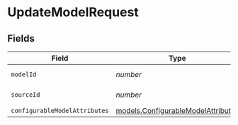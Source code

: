 # UpdateModelRequest


## Fields

| Field                                                                                    | Type                                                                                     | Required                                                                                 | Description                                                                              |
| ---------------------------------------------------------------------------------------- | ---------------------------------------------------------------------------------------- | ---------------------------------------------------------------------------------------- | ---------------------------------------------------------------------------------------- |
| `modelId`                                                                                | *number*                                                                                 | :heavy_check_mark:                                                                       | ID of the model                                                                          |
| `sourceId`                                                                               | *number*                                                                                 | :heavy_check_mark:                                                                       | ID of the source                                                                         |
| `configurableModelAttributes`                                                            | [models.ConfigurableModelAttributes](../../models/shared/configurablemodelattributes.md) | :heavy_minus_sign:                                                                       | N/A                                                                                      |